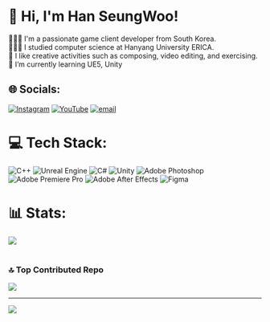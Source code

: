 # 💫 Hi, I'm Han SeungWoo!
🧑🏻‍💻 I'm a passionate game client developer from South Korea.<br>🧑🏻‍🎓 I studied computer science at Hanyang University ERICA.<br>🎨 I like creative activities such as composing, video editing, and exercising.<br>🌱 I’m currently learning UE5, Unity
<br/>

## 🌐 Socials:
[![Instagram](https://img.shields.io/badge/Instagram-%23E4405F.svg?logo=Instagram&logoColor=white)](https://instagram.com/_seungwxx) [![YouTube](https://img.shields.io/badge/YouTube-%23FF0000.svg?logo=YouTube&logoColor=white)](https://youtube.com/@https://www.youtube.com/@HanSeungWoo-131) [![email](https://img.shields.io/badge/Email-D14836?logo=gmail&logoColor=white)](mailto:tmddn_00@naver.com) 
<br/>
# 💻 Tech Stack:
![C++](https://img.shields.io/badge/c++-%2300599C.svg?style=for-the-badge&logo=c%2B%2B&logoColor=white) ![Unreal Engine](https://img.shields.io/badge/unrealengine-%23313131.svg?style=for-the-badge&logo=unrealengine&logoColor=white) ![C#](https://img.shields.io/badge/c%23-%23239120.svg?style=for-the-badge&logo=csharp&logoColor=white) ![Unity](https://img.shields.io/badge/unity-%23000000.svg?style=for-the-badge&logo=unity&logoColor=white) ![Adobe Photoshop](https://img.shields.io/badge/adobe%20photoshop-%2331A8FF.svg?style=for-the-badge&logo=adobe%20photoshop&logoColor=white) ![Adobe Premiere Pro](https://img.shields.io/badge/Adobe%20Premiere%20Pro-9999FF.svg?style=for-the-badge&logo=Adobe%20Premiere%20Pro&logoColor=white) ![Adobe After Effects](https://img.shields.io/badge/Adobe%20After%20Effects-9999FF.svg?style=for-the-badge&logo=Adobe%20After%20Effects&logoColor=white) ![Figma](https://img.shields.io/badge/figma-%23F24E1E.svg?style=for-the-badge&logo=figma&logoColor=white) 
<br/>
# 📊 Stats:
![](https://nirzak-streak-stats.vercel.app/?user=h-seungwoo&theme=vue&hide_border=false)<br/>
<br/>

### 🔝 Top Contributed Repo
![](https://github-contributor-stats.vercel.app/api?username=h-seungwoo&limit=5&theme=vue&combine_all_yearly_contributions=true)

---
[![](https://visitcount.itsvg.in/api?id=h-seungwoo&icon=4&color=3)](https://visitcount.itsvg.in)

<!-- Proudly created with GPRM ( https://gprm.itsvg.in ) -->
